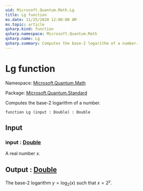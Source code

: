 ```yaml
---
uid: Microsoft.Quantum.Math.Lg
title: Lg function
ms.date: 11/25/2020 12:00:00 AM
ms.topic: article
qsharp.kind: function
qsharp.namespace: Microsoft.Quantum.Math
qsharp.name: Lg
qsharp.summary: Computes the base-2 logarithm of a number.
---
```


# Lg function

Namespace: [Microsoft.Quantum.Math](xref:Microsoft.Quantum.Math)

Package: [Microsoft.Quantum.Standard](https://nuget.org/packages/Microsoft.Quantum.Standard)


Computes the base-2 logarithm of a number.

```qsharp
function Lg (input : Double) : Double
```


## Input

### input : [Double](xref:microsoft.quantum.lang-ref.double)

A real number $x$.



## Output : [Double](xref:microsoft.quantum.lang-ref.double)

The base-2 logarithm $y = \log_2(x)$ such that $x = 2^y$.